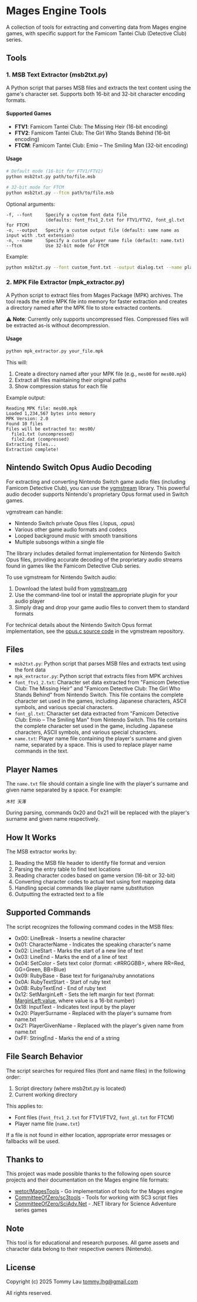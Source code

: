 # Mages Engine Tools

A collection of tools for extracting and converting data from Mages engine games, with specific support for the Famicom Tantei Club (Detective Club) series.

## Tools

### 1. MSB Text Extractor (msb2txt.py)

A Python script that parses MSB files and extracts the text content using the game's character set. Supports both 16-bit and 32-bit character encoding formats.

#### Supported Games

- **FTV1**: Famicom Tantei Club: The Missing Heir (16-bit encoding)
- **FTV2**: Famicom Tantei Club: The Girl Who Stands Behind (16-bit encoding)
- **FTCM**: Famicom Tantei Club: Emio – The Smiling Man (32-bit encoding)

#### Usage

```bash
# Default mode (16-bit for FTV1/FTV2)
python msb2txt.py path/to/file.msb

# 32-bit mode for FTCM
python msb2txt.py --ftcm path/to/file.msb
```

Optional arguments:
```
-f, --font     Specify a custom font data file
               (defaults: font_ftv1_2.txt for FTV1/FTV2, font_gl.txt for FTCM)
-o, --output   Specify a custom output file (default: same name as input with .txt extension)
-n, --name     Specify a custom player name file (default: name.txt)
--ftcm         Use 32-bit mode for FTCM
```

Example:
```bash
python msb2txt.py --font custom_font.txt --output dialog.txt --name player.txt game/script/scene01.msb
```

### 2. MPK File Extractor (mpk_extractor.py)

A Python script to extract files from Mages Package (MPK) archives. The tool reads the entire MPK file into memory for faster extraction and creates a directory named after the MPK file to store extracted contents.

⚠️ **Note**: Currently only supports uncompressed files. Compressed files will be extracted as-is without decompression.

#### Usage

```bash
python mpk_extractor.py your_file.mpk
```

This will:
1. Create a directory named after your MPK file (e.g., `mes00` for `mes00.mpk`)
2. Extract all files maintaining their original paths
3. Show compression status for each file

Example output:
```
Reading MPK file: mes00.mpk
Loaded 1,234,567 bytes into memory
MPK Version: 2.0
Found 10 files
Files will be extracted to: mes00/
  file1.txt (uncompressed)
  file2.dat (compressed)
Extracting files...
Extraction complete!
```

## Nintendo Switch Opus Audio Decoding

For extracting and converting Nintendo Switch game audio files (including Famicom Detective Club), you can use the [vgmstream](https://github.com/vgmstream/vgmstream) library. This powerful audio decoder supports Nintendo's proprietary Opus format used in Switch games.

vgmstream can handle:
- Nintendo Switch private Opus files (.lopus, .opus)
- Various other game audio formats and codecs
- Looped background music with smooth transitions
- Multiple subsongs within a single file

The library includes detailed format implementation for Nintendo Switch Opus files, providing accurate decoding of the proprietary audio streams found in games like the Famicom Detective Club series.

To use vgmstream for Nintendo Switch audio:
1. Download the latest build from [vgmstream.org](https://vgmstream.org)
2. Use the command-line tool or install the appropriate plugin for your audio player
3. Simply drag and drop your game audio files to convert them to standard formats

For technical details about the Nintendo Switch Opus format implementation, see the [opus.c source code](https://github.com/vgmstream/vgmstream/blob/master/src/meta/opus.c) in the vgmstream repository.

## Files

- `msb2txt.py`: Python script that parses MSB files and extracts text using the font data
- `mpk_extractor.py`: Python script that extracts files from MPK archives
- `font_ftv1_2.txt`: Character set data extracted from "Famicom Detective Club: The Missing Heir" and "Famicom Detective Club: The Girl Who Stands Behind" from Nintendo Switch. This file contains the complete character set used in the games, including Japanese characters, ASCII symbols, and various special characters.
- `font_gl.txt`: Character set data extracted from "Famicom Detective Club: Emio – The Smiling Man" from Nintendo Switch. This file contains the complete character set used in the game, including Japanese characters, ASCII symbols, and various special characters.
- `name.txt`: Player name file containing the player's surname and given name, separated by a space. This is used to replace player name commands in the text.

## Player Names

The `name.txt` file should contain a single line with the player's surname and given name separated by a space. For example:

```
木村 天澤
```

During parsing, commands 0x20 and 0x21 will be replaced with the player's surname and given name respectively.

## How It Works

The MSB extractor works by:
1. Reading the MSB file header to identify file format and version
2. Parsing the entry table to find text locations
3. Reading character codes based on game version (16-bit or 32-bit)
4. Converting character codes to actual text using font mapping data
5. Handling special commands like player name substitution
6. Outputting the extracted text to a file

## Supported Commands

The script recognizes the following command codes in the MSB files:

- 0x00: LineBreak - Inserts a newline character
- 0x01: CharacterName - Indicates the speaking character's name
- 0x02: LineStart - Marks the start of a new line of text
- 0x03: LineEnd - Marks the end of a line of text
- 0x04: SetColor - Sets text color (format: <#RRGGBB>, where RR=Red, GG=Green, BB=Blue)
- 0x09: RubyBase - Base text for furigana/ruby annotations
- 0x0A: RubyTextStart - Start of ruby text
- 0x0B: RubyTextEnd - End of ruby text
- 0x12: SetMarginLeft - Sets the left margin for text (format: <MarginLeft:value>, where value is a 16-bit number)
- 0x18: InputText - Indicates text input by the player
- 0x20: PlayerSurname - Replaced with the player's surname from name.txt
- 0x21: PlayerGivenName - Replaced with the player's given name from name.txt
- 0xFF: StringEnd - Marks the end of a string

## File Search Behavior

The script searches for required files (font and name files) in the following order:
1. Script directory (where msb2txt.py is located)
2. Current working directory

This applies to:
- Font files (`font_ftv1_2.txt` for FTV1/FTV2, `font_gl.txt` for FTCM)
- Player name file (`name.txt`)

If a file is not found in either location, appropriate error messages or fallbacks will be used.

## Thanks to

This project was made possible thanks to the following open source projects and their documentation on the Mages engine file formats:

- [wetor/MagesTools](https://github.com/wetor/MagesTools/tree/master) - Go implementation of tools for the Mages engine
- [CommitteeOfZero/sc3tools](https://github.com/CommitteeOfZero/sc3tools/tree/main) - Tools for working with SC3 script files
- [CommitteeOfZero/SciAdv.Net](https://github.com/CommitteeOfZero/SciAdv.Net/tree/master) - .NET library for Science Adventure series games

## Note

This tool is for educational and research purposes. All game assets and character data belong to their respective owners (Nintendo).

## License

Copyright (c) 2025 Tommy Lau <tommy.lhg@gmail.com>

All rights reserved.